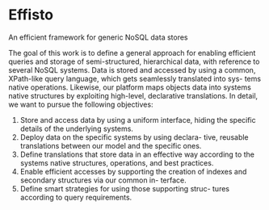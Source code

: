 # Effisto
An efficient framework for generic NoSQL data stores

The goal of this work is to define a general approach for enabling efficient queries and storage of semi-structured, hierarchical data, with reference to several NoSQL systems. Data is stored and accessed by using a common, XPath-like query language, which gets seamlessly translated into sys- tems native operations. Likewise, our platform maps objects data into systems native structures by exploiting high-level, declarative translations.
In detail, we want to pursue the following objectives:
1. Store and access data by using a uniform interface, hiding the specific details of the underlying systems.
2. Deploy data on the specific systems by using declara- tive, reusable translations between our model and the specific ones.
3. Define translations that store data in an effective way according to the systems native structures, operations, and best practices.
4. Enable efficient accesses by supporting the creation of indexes and secondary structures via our common in- terface.
5. Define smart strategies for using those supporting struc- tures according to query requirements.
